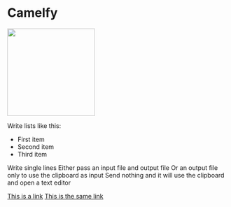 # Camelfy

<img src="https://i.imgur.com/qpTh2P5.jpg" width="200">

Write lists like this:
* First item
* Second item
* Third item

Write single lines
Either pass an input file and output file
Or an output file only to use the clipboard as input
Send nothing and it will use the clipboard and open a text editor

[This is a link](https://github.com/madprops/camelfly)
[This is the same link](https://github.com/madprops/camelfly)